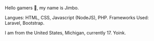 Hello gamers 👋, my name is Jimbo.

Langues: HTML, CSS, Javascript (NodeJS), PHP.
Frameworks Used: Laravel, Bootstrap.

I am from the United States, Michigan, currently 17. Yoink.
